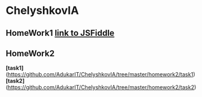 # ChelyshkovIA

## HomeWork1 [link to JSFiddle](https://jsfiddle.net/rs98wqp6/)

## HomeWork2 
**[task1]** (https://github.com/AdukarIT/ChelyshkovIA/tree/master/homework2/task1)
**[task2]** (https://github.com/AdukarIT/ChelyshkovIA/tree/master/homework2/task2)
